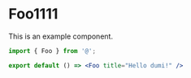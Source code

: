 # Foo1111

This is an example component.

```jsx
import { Foo } from '@';

export default () => <Foo title="Hello dumi!" />
```
